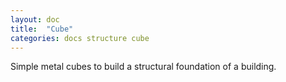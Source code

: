 ```yaml
---
layout: doc
title:  "Cube"
categories: docs structure cube
---
```


Simple metal cubes to build a structural foundation of a building.
